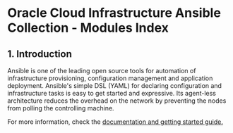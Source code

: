 # Oracle Cloud Infrastructure Ansible Collection - Modules Index
 
## 1. Introduction

Ansible is one of the leading open source tools for automation of infrastructure provisioning, configuration management and application deployment. Ansible's simple DSL (YAML) for declaring configuration and infrastructure tasks is easy to get started and expressive. Its agent-less architecture reduces the overhead on the network by preventing the nodes from polling the controlling machine.

For more information, check the [documentation and getting started guide.](https://docs.cloud.oracle.com/iaas/Content/API/SDKDocs/ansible.htm)





